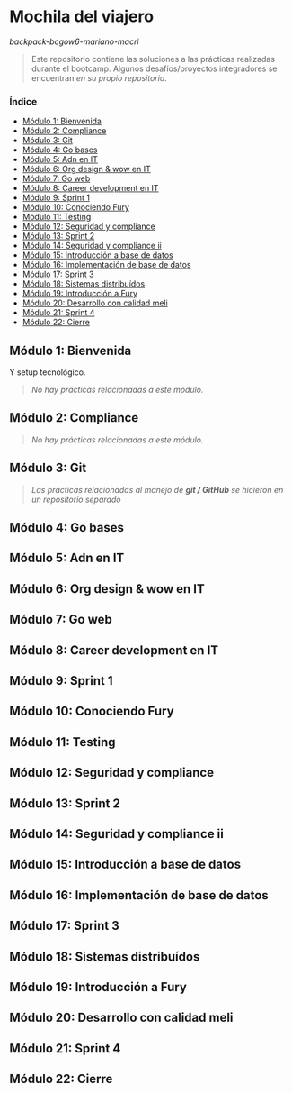 # Mochila del viajero

_backpack-bcgow6-mariano-macri_

> Este repositorio contiene las soluciones a las prácticas realizadas durante el bootcamp. Algunos desafíos/proyectos integradores se encuentran _en su propio repositorio_.

### Índice
- [Módulo 1: Bienvenida](##módulo-1:-bienvenida)
- [Módulo 2: Compliance](##módulo-2:-compliance)
- [Módulo 3: Git](##módulo-3:-git)
- [Módulo 4: Go bases](##módulo-4:-go-bases)
- [Módulo 5: Adn en IT](##módulo-5:-adn-en-it)
- [Módulo 6: Org design & wow en IT](##módulo-6:-org-design-&-wow-en-it)
- [Módulo 7: Go web](##módulo-7:-go-web)
- [Módulo 8: Career development en IT](##módulo-8:-career-development-en-it)
- [Módulo 9: Sprint 1](##módulo-9:-sprint-1)
- [Módulo 10: Conociendo Fury](##módulo-10:-conociendo-fury)
- [Módulo 11: Testing](##módulo-11:-testing)
- [Módulo 12: Seguridad y compliance](##módulo-12:-seguridad-y-compliance)
- [Módulo 13: Sprint 2](##módulo-13:-sprint-2)
- [Módulo 14: Seguridad y compliance ii](##módulo-14:-seguridad-y-compliance-ii)
- [Módulo 15: Introducción a base de datos](##módulo-15:-introducción-a-base-de-datos)
- [Módulo 16: Implementación de base de datos](##módulo-16:-implementación-de-base-de-datos)
- [Módulo 17: Sprint 3](##módulo-17:-sprint-3)
- [Módulo 18: Sistemas distribuídos](##módulo-18:-sistemas-distribuídos)
- [Módulo 19: Introducción a Fury](##módulo-19:-introducción-a-fury)
- [Módulo 20: Desarrollo con calidad meli](##módulo-20:-desarrollo-con-calidad-meli)
- [Módulo 21: Sprint 4](##módulo-21:-sprint-4)
- [Módulo 22: Cierre](##módulo-22:-cierre)

## Módulo 1: Bienvenida

Y setup tecnológico.

> _No hay prácticas relacionadas a este módulo._

## Módulo 2: Compliance

> _No hay prácticas relacionadas a este módulo._

## Módulo 3: Git

> *Las prácticas relacionadas al manejo de __git / GitHub__ se hicieron en un repositorio separado*

## Módulo 4: Go bases
## Módulo 5: Adn en IT
## Módulo 6: Org design & wow en IT
## Módulo 7: Go web
## Módulo 8: Career development en IT
## Módulo 9: Sprint 1
## Módulo 10: Conociendo Fury
## Módulo 11: Testing
## Módulo 12: Seguridad y compliance
## Módulo 13: Sprint 2
## Módulo 14: Seguridad y compliance ii
## Módulo 15: Introducción a base de datos
## Módulo 16: Implementación de base de datos
## Módulo 17: Sprint 3
## Módulo 18: Sistemas distribuídos
## Módulo 19: Introducción a Fury
## Módulo 20: Desarrollo con calidad meli
## Módulo 21: Sprint 4
## Módulo 22: Cierre
